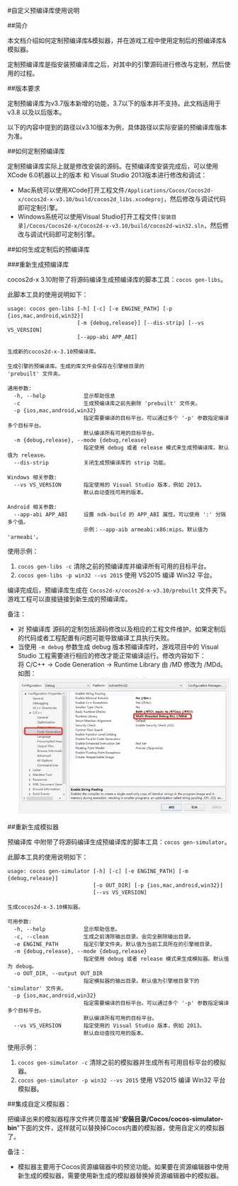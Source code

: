#自定义预编译库使用说明

##简介

本文档介绍如何定制预编译库&模拟器，并在游戏工程中使用定制后的预编译库&模拟器。

定制预编译库是指安装预编译库之后，对其中的引擎源码进行修改与定制，然后使用的过程。

##版本要求

定制预编译库为v3.7版本新增的功能，3.7以下的版本并不支持。此文档适用于 v3.8 以及以后版本。

以下的内容中提到的路径以v3.10版本为例，具体路径以实际安装的预编译库版本为准。

##如何定制预编译库

定制预编译库实际上就是修改安装的源码。在预编译库安装完成后，可以使用XCode 6.0机器以上的版本 和 Visual Studio 2013版本进行修改和调试：

* Mac系统可以使用XCode打开工程文件`/Applications/Cocos/Cocos2d-x/cocos2d-x-v3.10/build/cocos2d_libs.xcodeproj`，然后修改与调试代码即可定制引擎。
* Windows系统可以使用Visual Studio打开工程文件`[安装目录]/Cocos/Cocos2d-x/Cocos2d-x-v3.10/build/cocos2d-win32.sln`，然后修改与调试代码即可定制引擎。

##如何生成定制后的预编译库

###重新生成预编译库

cocos2d-x 3.10附带了将源码编译生成预编译库的脚本工具：`cocos gen-libs`。

此脚本工具的使用说明如下：

```
usage: cocos gen-libs [-h] [-c] [-e ENGINE_PATH] [-p {ios,mac,android,win32}]
                      [-m {debug,release}] [--dis-strip] [--vs VS_VERSION]
                      [--app-abi APP_ABI]

生成新的cocos2d-x-3.10预编译库。

生成引擎的预编译库。生成的库文件会保存在引擎根目录的
'prebuilt' 文件夹。

通用参数:
  -h, --help            显示帮助信息
  -c                    生成预编译库之前先删除 'prebuilt' 文件夹。
  -p {ios,mac,android,win32}
                        指定需要编译的目标平台。可以通过多个 '-p' 参数指定编译多个目标平台。
                        默认编译所有可用的目标平台。
  -m {debug,release}, --mode {debug,release}
                        指定使用 debug 或者 release 模式来生成预编译库。默认值为 release。
  --dis-strip           关闭生成预编译库的 strip 功能。

Windows 相关参数:
  --vs VS_VERSION       指定使用的 Visual Studio 版本，例如 2013。
                        默认自动查找可用的版本。

Android 相关参数:
  --app-abi APP_ABI     设置 ndk-build 的 APP_ABI 属性。可以使用 ':' 分隔多个值。
                        示例：--app-aib armeabi:x86:mips。默认值为 'armeabi'。
```

使用示例：

1. `cocos gen-libs -c` 清除之前的预编译库并编译所有可用的目标平台。
2. `cocos gen-libs -p win32 --vs 2015` 使用 VS2015 编译 Win32 平台。

编译完成后，预编译库生成在 `Cocos2d-x/cocos2d-x-v3.10/prebuilt` 文件夹下。游戏工程可以直接链接到新生成的预编译库。

备注：

* 对 预编译库 源码的定制包括源码修改以及相应的工程文件维护。如果定制后的代码或者工程配置有问题可能导致编译工具执行失败。
* 当使用 `-m debug` 参数生成 debug 版本预编译库时，游戏项目中的 Visual Studio 工程需要进行相应的修改才能正常编译运行。修改内容如下：  
将 C/C++ -> Code Generation -> Runtime Library 由 /MD 修改为 /MDd。如图：
![VS config](res/vs_config.jpg)

##重新生成模拟器


预编译库 中附带了将源码编译生成预编译库的脚本工具：`cocos gen-simulator`。

此脚本工具的使用说明如下：

```
usage: cocos gen-simulator [-h] [-c] [-e ENGINE_PATH] [-m {debug,release}]
                           [-o OUT_DIR] [-p {ios,mac,android,win32}]
                           [--vs VS_VERSION]

生成cocos2d-x-3.10模拟器。

可用参数:
  -h, --help            显示帮助信息。
  -c, --clean           生成之前清除输出目录。会完全删除输出目录。
  -e ENGINE_PATH        指定引擎文件夹。默认值为当前工具所在的引擎根目录。
  -m {debug,release}, --mode {debug,release}
                        指定使用 debug 或者 release 模式来生成模拟器。默认值为 debug。
  -o OUT_DIR, --output OUT_DIR
                        指定模拟器的输出目录。默认值为引擎根目录下的 'simulator' 文件夹。
  -p {ios,mac,android,win32}
                        指定需要编译的目标平台。可以通过多个 '-p' 参数指定编译多个目标平台。
                        默认编译所有可用的目标平台。
  --vs VS_VERSION       指定使用的 Visual Studio 版本，例如 2013。
                        默认自动查找可用的版本。
```

使用示例：

1. `cocos gen-simulator -c` 清除之前的模拟器并生成所有可用目标平台的模拟器。
2. `cocos gen-simulator -p win32 --vs 2015` 使用 VS2015 编译 Win32 平台模拟器。

##集成自定义模拟器：


把编译出来的模拟器程序文件拷贝覆盖掉"**安装目录/Cocos/cocos-simulator-bin**"下面的文件，这样就可以替换掉Cocos内置的模拟器，使用自定义的模拟器了。

备注：

* 模拟器主要用于Cocos资源编辑器中的预览功能。如果要在资源编辑器中使用新生成的模拟器，需要使用新生成的模拟器替换掉资源编辑器中的模拟器。
